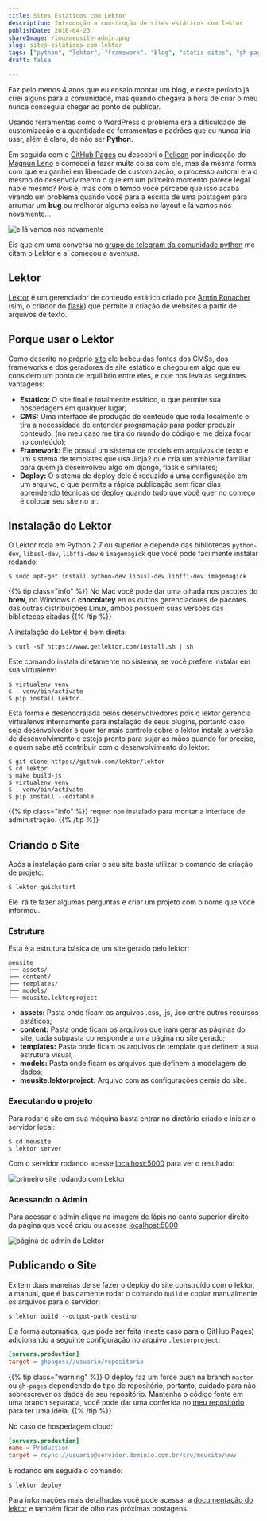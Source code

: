 ```yaml
---
title: Sites Estáticos com Lektor
description: Introdução a construção de sites estáticos com lektor
publishDate: 2016-04-23
shareImage: /img/meusite-admin.png
slug: sites-estaticos-com-lektor
tags: ["python", "lektor", "framework", "blog", "static-sites", "gh-pages"]
draft: false

---
```


Faz pelo menos 4 anos que eu ensaio montar um blog, e neste período já criei alguns para a comunidade,  mas quando chegava a hora de criar o meu nunca conseguia chegar ao ponto de publicar.

Usando ferramentas como o WordPress o problema era a dificuldade de customização e a quantidade de ferramentas e padrões que eu nunca iria usar, além é claro, de não ser **Python**.

Em seguida com o [GitHub Pages](https://pages.github.com) eu descobri o [Pelican](http://blog.getpelican.com) por indicação do [Magnun Leno](http://mindbending.org/pt) e comecei a fazer muita coisa com ele, mas da mesma forma com que eu ganhei em liberdade de customização, o processo autoral era o mesmo do desenvolvimento o que em um primeiro momento parece legal não é mesmo? Pois é, mas com o tempo você percebe que isso acaba virando um problema quando você para a escrita de uma postagem para arrumar um **bug** ou melhorar alguma coisa no layout e lá vamos nós novamente...

![e lá vamos nós novamente](/img/again.png)

Eis que em uma conversa no [grupo de telegram da comunidade python](https://telegram.me/pythonbr) me citam o Lektor e aí começou a aventura.

## Lektor

[Lektor](https://www.getlektor.com) é um gerenciador de conteúdo estático criado por [Armin Ronacher](http://lucumr.pocoo.org) (sim, o criador do [flask](http://flask.pocoo.org)) que permite a criação de websites a partir de arquivos de texto.

## Porque usar o Lektor

Como descrito no próprio [site](https://www.getlektor.com/docs/what) ele bebeu das fontes dos CMSs, dos frameworks e dos geradores de site estático e chegou em algo que eu considero um ponto de equilíbrio entre eles, e que nos leva as seguintes vantagens:

- **Estático:** O site final é totalmente estático, o que permite sua hospedagem em qualquer lugar;
- **CMS:** Uma interface de produção de conteúdo que roda localmente e tira a necessidade de entender programação para poder produzir conteúdo. (no meu caso me tira do mundo do código e me deixa focar no conteúdo);
- **Framework:** Ele possuí um sistema de models em arquivos de texto e um sistema de templates que usa Jinja2 que cria um ambiente familiar para quem já desenvolveu algo em django, flask e similares;
- **Deploy:** O sistema de deploy dele é reduzido á uma configuração em um arquivo, o que permite a rápida publicação sem ficar dias aprendendo técnicas de deploy quando tudo que você quer no começo é colocar seu site no ar.

## Instalação do Lektor

O Lektor roda em Python 2.7 ou superior e depende das bibliotecas `python-dev`, `libssl-dev`, `libffi-dev` e `imagemagick` que você pode facilmente instalar rodando:

```console
$ sudo apt-get install python-dev libssl-dev libffi-dev imagemagick
```

{{% tip class="info" %}}
No Mac você pode dar uma olhada nos pacotes do **brew**, no Windows o **chocolatey** en os outros gerenciadores de pacotes das outras distribuições Linux, ambos possuem suas versões das bibliotecas citadas
{{% /tip %}} 

A instalação do Lektor é bem direta:

```console
$ curl -sf https://www.getlektor.com/install.sh | sh
```

Este comando instala diretamente no sistema, se você prefere instalar em sua virtualenv:

```console
$ virtualenv venv
$ . venv/bin/activate
$ pip install Lektor
```

Esta forma é desencorajada pelos desenvolvedores pois o lektor gerencia virtualenvs internamente para instalação de seus plugins, portanto caso seja desenvolvedor e quer ter mais controle sobre o lektor instale a versão de desenvolvimento e esteja pronto para sujar as mãos quando for preciso, e quem sabe até contribuir com o desenvolvimento do lektor:

```console
$ git clone https://github.com/lektor/lektor
$ cd lektor
$ make build-js
$ virtualenv venv
$ . venv/bin/activate
$ pip install --editable .
```

{{% tip class="info" %}}
requer `npm` instalado para montar a interface de administração.
{{% /tip %}} 

## Criando o Site

Após a instalação para criar o seu site basta utilizar o comando de criação de projeto:

```console
$ lektor quickstart
```

Ele irá te fazer algumas perguntas e criar um projeto com o nome que você informou.

### Estrutura

Esta é a estrutura básica de um site gerado pelo lektor:

```console
meusite
├── assets/
├── content/
├── templates/
├── models/
└── meusite.lektorproject
```

- **assets:** Pasta onde ficam os arquivos  .css, .js, .ico entre outros recursos estáticos;
- **content:** Pasta onde ficam os arquivos que iram gerar as páginas do site, cada subpasta corresponde a uma página no site gerado;
- **templates:** Pasta onde ficam os arquivos de template que definem a sua estrutura visual;
- **models:** Pasta onde ficam os arquivos que definem a modelagem de dados;
- **meusite.lektorproject:** Arquivo com as configurações gerais do site.

### Executando o projeto

Para rodar o site em sua máquina basta entrar no diretório criado e iniciar o servidor local:

```console
$ cd meusite
$ lektor server
```

Com o servidor rodando acesse [localhost:5000](http://localhost:5000) para ver o resultado:

![primeiro site rodando com Lektor](/img/meusite.png)

### Acessando o Admin

Para acessar o admin clique na imagem de lápis no canto superior direito da página que você criou ou acesse [localhost:5000](http://localhost:5000/admin)

![página de admin do Lektor](/img/meusite-admin.png)

## Publicando o Site

Exitem duas maneiras de se fazer o deploy do site construído com o lektor, a manual, que é basicamente rodar o comando `build` e copiar manualmente os arquivos para o servidor:

```console
$ lektor build --output-path destino
```

E a forma automática, que pode ser feita (neste caso para o GitHub Pages) adicionando a seguinte configuração no arquivo `.lektorproject`:

```ini
[servers.production]
target = ghpages://usuario/repositorio
```

{{% tip class="warning" %}}
O deploy faz um force push na branch `master` ou `gh-pages` dependendo do tipo de repositório, portanto, cuidado para não sobrescrever os dados de seu repositório. Mantenha o código fonte em uma branch separada, você pode dar uma conferida no [meu repositório](https://github.com/humrochagf/humrochagf.github.io) para ter uma ideia.
{{% /tip %}}

No caso de hospedagem cloud:

```ini
[servers.production]
name = Production
target = rsync://usuario@servidor.dominio.com.br/srv/meusite/www
```

E rodando em seguida o comando:

```console
$ lektor deploy
```

Para informações mais detalhadas você pode acessar a [documentação do lektor](https://www.getlektor.com/docs) e também ficar de olho nas próximas postagens.

